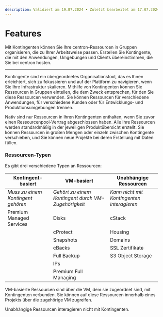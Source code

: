 ```yaml
---
description: Validiert am 19.07.2024 • Zuletzt bearbeitet am 17.07.2024
---
```


# Features

Mit Kontingenten können Sie Ihre centron-Ressourcen in Gruppen organisieren, die zu Ihrer Arbeitsweise passen. Erstellen Sie Kontingente, die mit den Anwendungen, Umgebungen und Clients übereinstimmen, die Sie bei centron hosten.

***

Kontingente sind ein übergeordnetes Organisationstool, das es Ihnen erleichtert, sich zu fokussieren und auf der Plattform zu navigieren, wenn Sie Ihre Infrastruktur skalieren. Mithilfe von Kontingenten können Sie Ressourcen in Gruppen einteilen, die dem Zweck entsprechen, für den Sie diese Ressourcen verwenden. Sie können Ressourcen für verschiedene Anwendungen, für verschiedene Kunden oder für Entwicklungs- und Produktionsumgebungen trennen.

Nativ sind nur Ressourcen in Ihren Kontingenten enthalten, wenn Sie zuvor einen Ressourcenpool-Vertrag abgeschlossen haben. Alle Ihre Ressourcen werden standardmäßig in der jeweiligen Produktübersicht erstellt. Sie können Ressourcen in großen Mengen oder einzeln zwischen Kontingente verschieben, und Sie können neue Projekte bei deren Erstellung mit Daten füllen.

### Ressourcen-Typen

Es gibt drei verschiedene Typen an Ressourcen:

| Kontingent-basiert                 | VM-basiert                                          | Unabhängige Ressourcen                     |
| ---------------------------------- | --------------------------------------------------- | ------------------------------------------ |
| _Muss zu einem Kontingent gehören_ | _Gehört zu einem Kontingent durch VM-Zugehörigkeit_ | _Kann nicht mit Kontingenten interagieren_ |
| Premium Managed Services           | Disks                                               | cStack                                     |
|                                    | cProtect                                            | Housing                                    |
|                                    | Snapshots                                           | Domains                                    |
|                                    | cBacks                                              | SSL Zertifikate                            |
|                                    | Full Backup                                         | S3 Object Storage                          |
|                                    | IPs                                                 |                                            |
|                                    | Premium Full Managing                               |                                            |



VM-basierte Ressourcen sind über die VM, dem sie zugeordnet sind, mit Kontingenten verbunden. Sie können auf diese Ressourcen innerhalb eines Projekts über die zugehörige VM zugreifen.

Unabhängige Ressourcen interagieren nicht mit Kontingenten.
